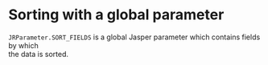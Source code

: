 # Sorting with a global parameter 

`JRParameter.SORT_FIELDS` is a global Jasper parameter which contains fields by which  
the data is sorted.  
